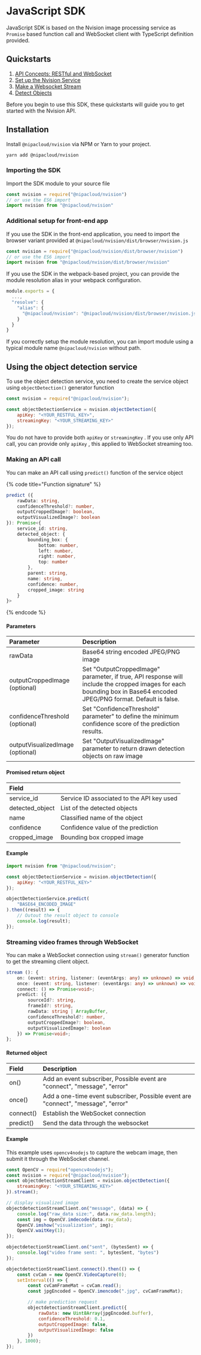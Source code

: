 # JavaScript SDK

JavaScript SDK is based on the Nvision image processing service as `Promise` based function call and WebSocket client with TypeScript definition provided.

## Quickstarts

1. [API Concepts: RESTful and WebSocket](https://docs.nvision.nipa.cloud/api-concepts/restful-calls)
2. [Set up the Nvision Service](https://docs.nvision.nipa.cloud/quickstarts/set-up-the-nvision-service)
3. [Make a Websocket Stream](../quickstarts/make-a-websocket-stream.md)
4. [Detect Objects](https://docs.nvision.nipa.cloud/how-to-guides/detect-objects)

Before you begin to use this SDK, these quickstarts will guide you to get started with the Nvision API.

## Installation

Install `@nipacloud/nvision` via NPM or Yarn to your project.

```bash
yarn add @nipacloud/nvision
```

### Importing the SDK

Import the SDK module to your source file

```javascript
const nvision = require("@nipacloud/nvision")
// or use the ES6 import
import nvision from "@nipacloud/nvision"
```

### Additional setup for front-end app

If you use the SDK in the front-end application, you need to import the browser variant provided at `@nipacloud/nvision/dist/browser/nvision.js`

```javascript
const nvision = require("@nipacloud/nvision/dist/browser/nvision")
// or use the ES6 import
import nvision from "@nipacloud/nvision/dist/browser/nvision"
```

If you use the SDK in the webpack-based project, you can provide the module resolution alias in your webpack configuration.

```javascript
module.exports = {
  ...,
  "resolve": {
    "alias": {
      "@nipacloud/nvision": "@nipacloud/nvision/dist/browser/nvision.js"
    }
  }
}
```

If you correctly setup the module resolution, you can import module using a typical module name `@nipacloud/nvision` without path.

## Using the object detection service

To use the object detection service, you need to create the service object using `objectDetection()` generator function

```javascript
const nvision = require("@nipacloud/nvision");

const objectDetectionService = nvision.objectDetection({
    apiKey: "<YOUR_RESTFUL_KEY>",
    streamingKey: "<YOUR_STREAMING_KEY>"
});
```

You do not have to provide both `apiKey` or `streamingKey` . If you use only API call, you can provide only `apiKey` , this applied to WebSocket streaming too.

### Making an API call

You can make an API call using `predict()` function of the service object

{% code title="Function signature" %}
```typescript
predict ({
    rawData: string,
    confidenceThreshold?: number,
    outputCroppedImage?: boolean,
    outputVisualizedImage?: boolean
}): Promise<{
    service_id: string,
    detected_object: {
        bounding_box: {
            bottom: number,
            left: number,
            right: number,
            top: number
        },
        parent: string,
        name: string,
        confidence: number,
        cropped_image: string
    }
}>
```
{% endcode %}

#### Parameters

| Parameter | Description |
| :--- | :--- |
| rawData | Base64 string encoded JPEG/PNG image |
| outputCroppedImage \(optional\) | Set "OutputCroppedImage" parameter, if true, API response will include the cropped images for each bounding box in Base64 encoded JPEG/PNG  format. Default is false. |
| confidenceThreshold \(optional\) | Set "ConfidenceThreshold" parameter" to define the minimum confidence score of the prediction results. |
| outputVisualizedImage \(optional\) | Set "OutputVisualizedImage" parameter to return drawn detection objects on raw image |

#### Promised return object

| Field |  |
| :--- | :--- |
| service\_id | Service ID associated to the API key used |
| detected\_object | List of the detected objects |
| name | Classified name of the object |
| confidence | Confidence value of the prediction |
| cropped\_image | Bounding box cropped image |

#### Example

```javascript
import nvision from "@nipacloud/nvision";

const objectDetectionService = nvision.objectDetection({
    apiKey: "<YOUR_RESTFUL_KEY>"
});

objectDetectionService.predict(
    "BASE64_ENCODED_IMAGE"
).then((result) => {
    // Outout the result object to console
    console.log(result);
});
```

### Streaming video frames through WebSocket

You can make a WebSocket connection using `stream()` generator function to get the streaming client object.

```typescript
stream (): {
    on: (event: string, listener: (eventArgs: any) => unknown) => void;
    once: (event: string, listener: (eventArgs: any) => unknown) => void;
    connect: () => Promise<void>;
    predict: ({
        sourceId?: string, 
        frameId?: string,
        rawData: string | ArrayBuffer, 
        confidenceThreshold?: number,
        outputCroppedImage?: boolean,
        outputVisualizedImage?: boolean
    }) => Promise<void>;
};
```

>

#### Returned object

| Field | Description |
| :--- | :--- |
| on\(\) | Add an event subscriber, Possible event are "connect", "message", "error" |
| once\(\) | Add a one-time event subscriber, Possible event are "connect", "message", "error" |
| connect\(\) | Establish the WebSocket connection |
| predict\(\) | Send the data through the websocket |

#### Example

This example uses `opencv4nodejs` to capture the webcam image, then submit it through the WebSocket channel.

```javascript
const OpenCV = require("opencv4nodejs");
const nvision = require("@nipacloud/nvision");
const objectdetectionStreamClient = nvision.objectDetection({
    streamingKey: "<YOUR_STREAMING_KEY>"
}).stream();

// display visualized image 
objectdetectionStreamClient.on("message", (data) => {
    console.log("raw_data size:", data.raw_data.length);
    const img = OpenCV.imdecode(data.raw_data);
    OpenCV.imshow("visualization", img);
    OpenCV.waitKey(1);
});

objectdetectionStreamClient.on("sent", (bytesSent) => { 
    console.log("video frame sent: ", bytesSent, "bytes")
});

objectdetectionStreamClient.connect().then(() => {
    const cvCam = new OpenCV.VideoCapture(0);
    setInterval(() => {
        const cvCamFrameMat = cvCam.read();
        const jpgEncoded = OpenCV.imencode(".jpg", cvCamFrameMat);

        // make prediction request
        objectdetectionStreamClient.predict({
            rawData: new Uint8Array(jpgEncoded.buffer),
            confidenceThreshold: 0.1,
            outputCroppedImage: false,
            outputVisualizedImage: false
        })
    }, 1000);
});
```

